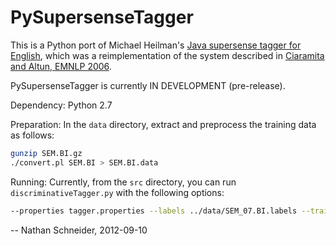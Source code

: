 PySupersenseTagger
==================

This is a Python port of Michael Heilman's [Java supersense tagger for English](http://www.ark.cs.cmu.edu/mheilman/questions/SupersenseTagger-05-17-11.tar.gz), 
which was a reimplementation of the system described in [Ciaramita and Altun, EMNLP 2006](http://www.aclweb.org/anthology/W06-1670).

PySupersenseTagger is currently IN DEVELOPMENT (pre-release).

Dependency: Python 2.7

Preparation: In the `data` directory, extract and preprocess the training data as follows:

```bash
gunzip SEM.BI.gz
./convert.pl SEM.BI > SEM.BI.data
```

Running: Currently, from the `src` directory, you can run `discriminativeTagger.py` with the following options:

```bash
--properties tagger.properties --labels ../data/SEM_07.BI.labels --train ../data/SEM.BI.data --iters 5 --debug --save testmodel.ser.gz
```

-- Nathan Schneider, 2012-09-10
